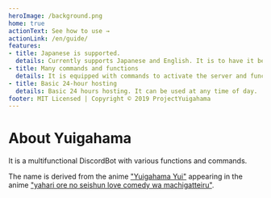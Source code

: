 ```yaml
---
heroImage: /background.png
home: true
actionText: See how to use →
actionLink: /en/guide/
features:
- title: Japanese is supported.
  details: Currently supports Japanese and English. It is to have it be introduced to more servers.
- title: Many commands and functions
  details: It is equipped with commands to activate the server and functions required to manage the server.
- title: Basic 24-hour hosting
  details: Basic 24 hours hosting. It can be used at any time of day.
footer: MIT Licensed | Copyright © 2019 ProjectYuigahama
---
```


# About Yuigahama

It is a multifunctional DiscordBot with various functions and commands.

The name is derived from the anime ["Yuigahama Yui"](https://dic.nicovideo.jp/a/%E7%94%B1%E6%AF%94%E3%83%B6%E6%B5%9C%E7%B5%90%E8%A1%A3) appearing in the anime ["yahari ore no seishun love comedy wa machigatteiru"](https://ja.wikipedia.org/wiki/%E3%82%84%E3%81%AF%E3%82%8A%E4%BF%BA%E3%81%AE%E9%9D%92%E6%98%A5%E3%83%A9%E3%83%96%E3%82%B3%E3%83%A1%E3%81%AF%E3%81%BE%E3%81%A1%E3%81%8C%E3%81%A3%E3%81%A6%E3%81%84%E3%82%8B%E3%80%82).

